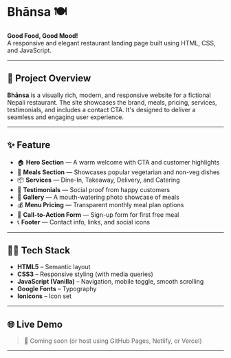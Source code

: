 # Bhānsa 🍽️  
**Good Food, Good Mood!**  
A responsive and elegant restaurant landing page built using HTML, CSS, and JavaScript.

---

## 📌 Project Overview

**Bhānsa** is a visually rich, modern, and responsive website for a fictional Nepali restaurant. The site showcases the brand, meals, pricing, services, testimonials, and includes a contact CTA. It's designed to deliver a seamless and engaging user experience.

---

## ✨ Feature

- 🏠 **Hero Section** — A warm welcome with CTA and customer highlights  
- 🥘 **Meals Section** — Showcases popular vegetarian and non-veg dishes  
- 📦 **Services** — Dine-In, Takeaway, Delivery, and Catering  
- 💬 **Testimonials** — Social proof from happy customers  
- 📸 **Gallery** — A mouth-watering photo showcase of meals  
- 💰 **Menu Pricing** — Transparent monthly meal plan options  
- 📨 **Call-to-Action Form** — Sign-up form for first free meal  
- 📞 **Footer** — Contact info, links, and social icons  

---

## 🧑‍🍳 Tech Stack

- **HTML5** – Semantic layout  
- **CSS3** – Responsive styling (with media queries)  
- **JavaScript (Vanilla)** – Navigation, mobile toggle, smooth scrolling  
- **Google Fonts** – Typography  
- **Ionicons** – Icon set  

---

## 🌐 Live Demo

> 🔗 Coming soon (or host using GitHub Pages, Netlify, or Vercel)

---
